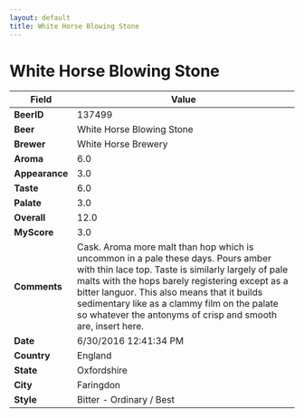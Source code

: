 ```yaml
---
layout: default
title: White Horse Blowing Stone
---
```


# White Horse Blowing Stone

| Field         | Value     |
|---------------|-----------|
| **BeerID** | 137499 |
| **Beer** | White Horse Blowing Stone |
| **Brewer** | White Horse Brewery |
| **Aroma** | 6.0 |
| **Appearance** | 3.0 |
| **Taste** | 6.0 |
| **Palate** | 3.0 |
| **Overall** | 12.0 |
| **MyScore** | 3.0 |
| **Comments** | Cask. Aroma more malt than hop which is uncommon in a pale these days. Pours amber with thin lace top. Taste is similarly largely of pale malts with the hops barely registering except as a bitter languor. This also means that it builds sedimentary like as a clammy film on the palate so whatever the antonyms of crisp and smooth are, insert here. |
| **Date** | 6/30/2016 12:41:34 PM |
| **Country** | England |
| **State** | Oxfordshire |
| **City** | Faringdon |
| **Style** | Bitter - Ordinary / Best |
